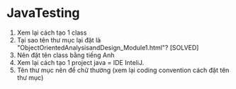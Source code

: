 # JavaTesting

1. Xem lại cách tạo 1 class
2. Tại sao tên thư mục lại đặt là "ObjectOrientedAnalysisandDesign_Module1.html"? [SOLVED]
3. Nên đặt tên class bằng tiếng Anh 
4. Xem lại cách tạo 1 project java = IDE InteliJ.
5. Tên thư mục nên để chữ thường (xem lại coding convention cách đặt tên thư mục)
